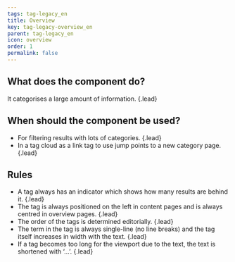 ```yaml
---
tags: tag-legacy_en
title: Overview
key: tag-legacy-overview_en
parent: tag-legacy_en
icon: overview
order: 1
permalink: false  
---
```


## What does the component do?
It categorises a large amount of information. {.lead}

## When should the component be used?
* For filtering results with lots of categories. {.lead}
* In a tag cloud as a link tag to use jump points to a new category page. {.lead}

## Rules
* A tag always has an indicator which shows how many results are behind it. {.lead}
* The tag is always positioned on the left in content pages and is always centred in overview pages. {.lead}
* The order of the tags is determined editorially. {.lead}
* The term in the tag is always single-line (no line breaks) and the tag itself increases in width with the text. {.lead}
* If a tag becomes too long for the viewport due to the text, the text is shortened with ‘…’. {.lead}
